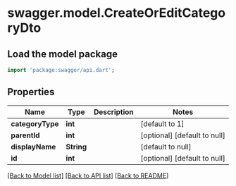 # swagger.model.CreateOrEditCategoryDto

## Load the model package
```dart
import 'package:swagger/api.dart';
```

## Properties
Name | Type | Description | Notes
------------ | ------------- | ------------- | -------------
**categoryType** | **int** |  | [default to 1]
**parentId** | **int** |  | [optional] [default to null]
**displayName** | **String** |  | [default to null]
**id** | **int** |  | [optional] [default to null]

[[Back to Model list]](../README.md#documentation-for-models) [[Back to API list]](../README.md#documentation-for-api-endpoints) [[Back to README]](../README.md)



